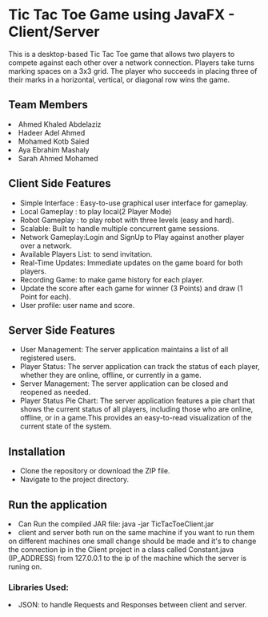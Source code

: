 <h1>Tic Tac Toe Game using JavaFX - Client/Server</h1>
This is a desktop-based Tic Tac Toe game that allows two players to compete against each other over a network connection. Players take turns marking spaces on a 3x3 grid. The player who succeeds in placing three of their marks in a horizontal, vertical, or diagonal row wins the game.
<h2>Team Members</h2>
  <li>Ahmed Khaled Abdelaziz</li>
  <li>Hadeer Adel Ahmed</li>
  <li>Mohamed Kotb Saied</li>
  <li>Aya Ebrahim Mashaly</li>
  <li>Sarah Ahmed Mohamed</li>

<h2>Client Side Features</h2>
<ul>
  <li>Simple Interface : Easy-to-use graphical user interface for gameplay.</li>
  <li>Local Gameplay : to play local(2 Player Mode)</li>
  <li>Robot Gameplay : to play robot with three levels (easy and hard).</li>
  <li>Scalable: Built to handle multiple concurrent game sessions.</li>
  <li>Network Gameplay:Login and SignUp to Play against another player over a network.</li>
  <li>Available Players List: to send invitation.</li>
  <li>Real-Time Updates: Immediate updates on the game board for both players.</li>
  <li>Recording Game: to make game history for each player.</li>
  <li>Update the score after each game for winner (3 Points) and draw (1 Point for each).</li>
  <li>User profile: user name and score.</li>
</ul>
<h2>Server Side Features</h2>
<ul>
  <li>User Management: The server application maintains a list of all registered users.</li>
  <li>Player Status: The server application can track the status of each player, whether they are online, offline, or currently in a game.</li>
  <li>Server Management: The server application can be closed and reopened as needed.</li>
  <li>Player Status Pie Chart: The server application features a pie chart that shows the current status of all players, including those who are online, offline, or in a game.This provides an easy-to-read visualization of the current state of the system.</li>
</ul>


<h2>Installation</h2>
<ul>
  <li>Clone the repository or download the ZIP file.</li>
  <li>Navigate to the project directory.</li>
</ul>
<h2>Run the application</h2>
 <li>Can Run the compiled JAR file: java -jar TicTacToeClient.jar</li>
 <li>client and server both run on the same machine if you want to run them on different machines one small change should be made and it's to change the connection ip in the Client            project in a class called Constant.java (IP_ADDRESS) from 127.0.0.1 to the ip of the machine which the server is runing on.</li>
  
<h3>Libraries Used:</h3>
<li>JSON: to handle Requests and Responses between client and server.</li>
